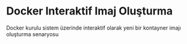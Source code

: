 # Docker Interaktif Imaj Oluşturma

Docker kurulu sistem üzerinde interaktif olarak yeni bir kontayner imajı oluşturma senaryosu

